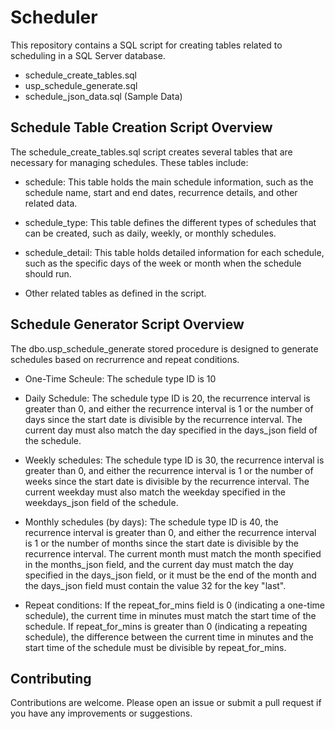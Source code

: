 # Scheduler
This repository contains a SQL script for creating tables related to scheduling in a SQL Server database.
* schedule_create_tables.sql
* usp_schedule_generate.sql
* schedule_json_data.sql (Sample Data)


## Schedule Table Creation Script Overview
The schedule_create_tables.sql script creates several tables that are necessary for managing schedules. These tables include:

* schedule: This table holds the main schedule information, such as the schedule name, start and end dates, recurrence details, and other related data.

* schedule_type: This table defines the different types of schedules that can be created, such as daily, weekly, or monthly schedules.

* schedule_detail: This table holds detailed information for each schedule, such as the specific days of the week or month when the schedule should run.

* Other related tables as defined in the script.


## Schedule Generator Script Overview
The dbo.usp_schedule_generate stored procedure is designed to generate schedules based on recrurrence and repeat  conditions.

* One-Time Scheule: The schedule type ID is 10

* Daily Schedule: The schedule type ID is 20, the recurrence interval is greater than 0, and either the recurrence interval is 1 or the number of days since the start date is divisible by the recurrence interval. The current day must also match the day specified in the days_json field of the schedule.

* Weekly schedules: The schedule type ID is 30, the recurrence interval is greater than 0, and either the recurrence interval is 1 or the number of weeks since the start date is divisible by the recurrence interval. The current weekday must also match the weekday specified in the weekdays_json field of the schedule.

* Monthly schedules (by days): The schedule type ID is 40, the recurrence interval is greater than 0, and either the recurrence interval is 1 or the number of months since the start date is divisible by the recurrence interval. The current month must match the month specified in the months_json field, and the current day must match the day specified in the days_json field, or it must be the end of the month and the days_json field must contain the value 32 for the key "last".

* Repeat conditions: If the repeat_for_mins field is 0 (indicating a one-time schedule), the current time in minutes must match the start time of the schedule. If repeat_for_mins is greater than 0 (indicating a repeating schedule), the difference between the current time in minutes and the start time of the schedule must be divisible by repeat_for_mins.


## Contributing
Contributions are welcome. Please open an issue or submit a pull request if you have any improvements or suggestions.
